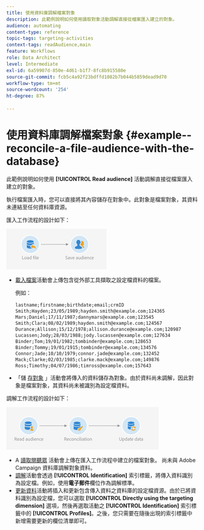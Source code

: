 ```yaml
---
title: 使用資料庫調解檔案對象
description: 此範例說明如何使用讀取對象活動調解直接從檔案匯入建立的對象。
audience: automating
content-type: reference
topic-tags: targeting-activities
context-tags: readAudience,main
feature: Workflows
role: Data Architect
level: Intermediate
exl-id: 6a59907d-850e-4d61-b1f7-8fc8b915580e
source-git-commit: fcb5c4a92f23bdffd1082b7b044b5859dead9d70
workflow-type: tm+mt
source-wordcount: '254'
ht-degree: 87%

---
```


# 使用資料庫調解檔案對象 {#example--reconcile-a-file-audience-with-the-database}

此範例說明如何使用 **[!UICONTROL Read audience]** 活動調解直接從檔案匯入建立的對象。

執行檔案匯入時，您可以直接將其內容儲存在對象中。此對象是檔案對象，其資料未連結至任何資料庫資源。

匯入工作流程的設計如下：

![](assets/readaudience_activity_example3.png)

* [載入檔案](../../automating/using/load-file.md)活動會上傳包含從外部工具擷取之設定檔資料的檔案。

   例如：

   ```
   lastname;firstname;birthdate;email;crmID
   Smith;Hayden;23/05/1989;hayden.smith@example.com;124365
   Mars;Daniel;17/11/1987;dannymars@example.com;123545
   Smith;Clara;08/02/1989;hayden.smith@example.com;124567
   Durance;Allison;15/12/1978;allison.durance@example.com;120987
   Lucassen;Jody;28/03/1988;jody.lucassen@example.com;127634
   Binder;Tom;19/01/1982;tombinder@example.com;128653
   Binder;Tommy;19/01/1915;tombinder@example.com;134576
   Connor;Jade;10/10/1979;connor.jade@example.com;132452
   Mack;Clarke;02/03/1985;clarke.mack@example.com;149876
   Ross;Timothy;04/07/1986;timross@example.com;157643
   ```

* 「儲 [存對象](../../automating/using/save-audience.md) 」活動會將傳入的資料儲存為對象。由於資料尚未調解，因此對象是檔案對象，其資料尚未被識別為設定檔資料。

調解工作流程的設計如下：

![](assets/readaudience_activity_example2.png)

* A [讀取閱聽眾](../../automating/using/read-audience.md) 活動會上傳在匯入工作流程中建立的檔案對象。 尚未與 Adobe Campaign 資料庫調解對象資料。
* [調解](../../automating/using/reconciliation.md)活動會透過 **[!UICONTROL Identification]** 索引標籤，將傳入資料識別為設定檔。例如，使用&#x200B;**電子郵件**&#x200B;欄位作為調解標準。
* [更新資料](../../automating/using/update-data.md)活動將插入和更新包含傳入資料之資料庫的設定檔資源。由於已將資料識別為設定檔，您可以選取 **[!UICONTROL Directly using the targeting dimension]** 選項，然後再選取活動之 **[!UICONTROL Identification]** 索引標籤中的 **[!UICONTROL Profiles]**。之後，您只需要在隨後出現的索引標籤中新增需要更新的欄位清單即可。
